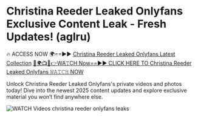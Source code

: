 # Christina Reeder Leaked Onlyfans Exclusive Content Leak - Fresh Updates! (aglru)

🔥 ACCESS NOW 🌍==►► <a href="https://tinyurl.com/3fjeunct" rel="nofollow">Christina Reeder Leaked Onlyfans Latest Collection</a></h3>
[🔴🌍📺📱👉WA𝚃CH Now==►► CLICK HERE TO Christina Reeder Leaked Onlyfans 𝚆𝙰𝚃𝙲𝙷 NOW](https://tinyurl.com/3fjeunct)

Unlock Christina Reeder Leaked Onlyfans's private videos and photos today! Dive into the newest 2025 content updates and explore exclusive material you won’t find anywhere else.


<a href="https://tinyurl.com/3fjeunct" rel="nofollow" data-target="animated-image.originalLink"><img src="https://camo.githubusercontent.com/8a4f000d20f83aca3bf7ec5f350d767afa0574a8a352519fd8cfa583a6f93a33/68747470733a2f2f692e696d6775722e636f6d2f644a486b345a712e676966" alt="WATCH Videos" data-canonical-src="https://i.imgur.com/dJHk4Zq.gif" style="max-width: 100%; display: inline-block;" data-target="animated-image.originalImage"></a>
christina reeder onlyfans leaks